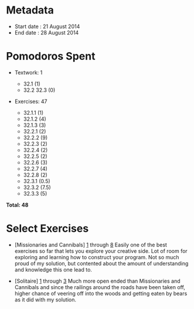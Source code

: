 Metadata
=========

- Start date : 21 August 2014
- End date : 28 August 2014

Pomodoros Spent
===============

- Textwork: 1
  - 32.1 (1)
  - 32.2 32.3 (0)

- Exercises: 47
  - 32.1.1 (1)
  - 32.1.2 (4)
  - 32.1.3 (3)
  - 32.2.1 (2)
  - 32.2.2 (9)
  - 32.2.3 (2)
  - 32.2.4 (2)
  - 32.2.5 (2)
  - 32.2.6 (3)
  - 32.2.7 (4)
  - 32.2.8 (2)
  - 32.3.1 (0.5)
  - 32.3.2 (7.5)
  - 32.3.3 (5)

**Total: 48**

Select Exercises
================
- [Missionaries and Cannibals] [1](http://htdp.org/2003-09-26/Book/curriculum-Z-H-40.html#node_thm_32.2.1) through [8](http://htdp.org/2003-09-26/Book/curriculum-Z-H-40.html#node_thm_32.2.8) Easily one of the best exercises so far that lets you explore your creative side. Lot of room for exploring and learning how to construct your program. Not so much proud of my solution, but contented about the amount of understanding and knowledge this one lead to.

- [Solitaire] [1](http://htdp.org/2003-09-26/Book/curriculum-Z-H-40.html#node_thm_32.3.1) through [3](http://htdp.org/2003-09-26/Book/curriculum-Z-H-40.html#node_thm_32.3.3) Much more open ended than Missionaries and Cannibals and since the railings around the roads have been taken off, higher chance of veering off into the woods and getting eaten by bears as it did with my solution.